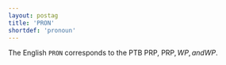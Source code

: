 ```yaml
---
layout: postag
title: 'PRON'
shortdef: 'pronoun'
---
```


The English `PRON` corresponds to the PTB PRP, PRP$, WP, and WP$.
